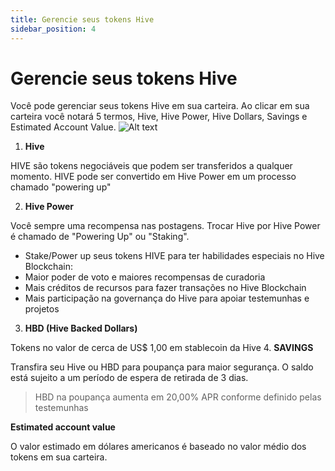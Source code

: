 ```yaml
---
title: Gerencie seus tokens Hive
sidebar_position: 4
---
```


# Gerencie seus tokens Hive
Você pode gerenciar seus tokens Hive em sua carteira. Ao clicar em sua carteira você notará 5 termos, Hive, Hive Power, Hive Dollars, Savings e Estimated Account Value.
![Alt ​​text](../../../../../src/assets/Tuto-manage/1.png)

1. **Hive**

HIVE são tokens negociáveis ​​que podem ser transferidos a qualquer momento. HIVE pode ser convertido em Hive Power em um processo chamado "powering up"

2. **Hive Power**

Você sempre uma recompensa nas postagens. Trocar Hive por Hive Power é chamado de "Powering Up" ou "Staking".

 - Stake/Power up seus tokens HIVE para ter habilidades especiais no Hive Blockchain:
 - Maior poder de voto e maiores recompensas de curadoria
 - Mais créditos de recursos para fazer transações no Hive Blockchain
 - Mais participação na governança do Hive para apoiar testemunhas e projetos

3. **HBD (Hive Backed Dollars)**

Tokens no valor de cerca de US$ 1,00 em stablecoin da Hive
4. **SAVINGS**

Transfira seu Hive ou HBD para poupança para maior segurança. O saldo está sujeito a um período de espera de retirada de 3 dias.

> HBD na poupança aumenta em 20,00% APR conforme definido pelas testemunhas

**Estimated account value**

O valor estimado em dólares americanos é baseado no valor médio dos tokens em sua carteira.
